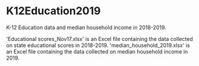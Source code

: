 # K12Education2019
K-12 Education data and median household income in 2018-2019.

'Educational scores_Nov17.xlsx' is an Excel file containing the data collected on state educational scores in 2018-2019.
'median_household_2019.xlsx' is an Excel file containing the data collected on median household income in 2019.
